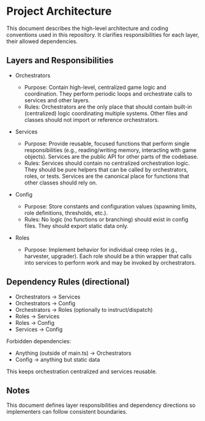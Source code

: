 # Project Architecture

This document describes the high-level architecture and coding conventions used in this repository. It clarifies responsibilities for each layer, their allowed dependencies.

## Layers and Responsibilities

- Orchestrators

  - Purpose: Contain high-level, centralized game logic and coordination. They perform periodic loops and orchestrate calls to services and other layers.
  - Rules: Orchestrators are the only place that should contain built-in (centralized) logic coordinating multiple systems. Other files and classes should not import or reference orchestrators.

- Services

  - Purpose: Provide reusable, focused functions that perform single responsibilities (e.g., reading/writing memory, interacting with game objects). Services are the public API for other parts of the codebase.
  - Rules: Services should contain no centralized orchestration logic. They should be pure helpers that can be called by orchestrators, roles, or tests. Services are the canonical place for functions that other classes should rely on.

- Config

  - Purpose: Store constants and configuration values (spawning limits, role definitions, thresholds, etc.).
  - Rules: No logic (no functions or branching) should exist in config files. They should export static data only.

- Roles
  - Purpose: Implement behavior for individual creep roles (e.g., harvester, upgrader). Each role should be a thin wrapper that calls into services to perform work and may be invoked by orchestrators.

## Dependency Rules (directional)

- Orchestrators -> Services
- Orchestrators -> Config
- Orchestrators -> Roles (optionally to instruct/dispatch)
- Roles -> Services
- Roles -> Config
- Services -> Config

Forbidden dependencies:

- Anything (outside of main.ts) -> Orchestrators
- Config -> anything but static data

This keeps orchestration centralized and services reusable.

## Notes

This document defines layer responsibilities and dependency directions so implementers can follow consistent boundaries.
